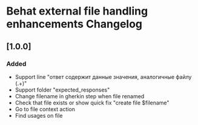 <!-- Keep a Changelog guide -> https://keepachangelog.com -->

# Behat external file handling enhancements Changelog

## [1.0.0]
### Added
- Support line "ответ содержит данные значения, аналогичные файлу (.+)"
- Support folder "expected_responses"
- Change filename in gherkin step when file renamed
- Check that file exists or show quick fix "create file $filename"
- Go to file context action
- Find usages on file